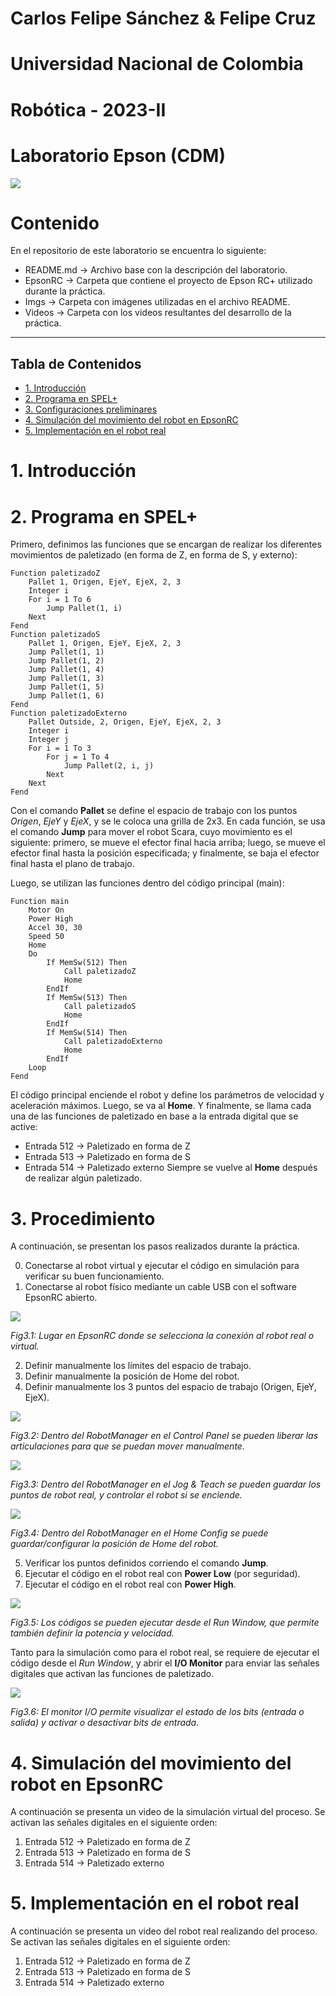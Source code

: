 # Carlos Felipe Sánchez & Felipe Cruz
# Universidad Nacional de Colombia
# Robótica - 2023-II
# Laboratorio Epson (CDM)
![](./Imgs/ESCUDO.png)

# Contenido
En el repositorio de este laboratorio se encuentra lo siguiente:
- README.md -> Archivo base con la descripción del laboratorio.
- EpsonRC -> Carpeta que contiene el proyecto de Epson RC+ utilizado durante la práctica.
- Imgs -> Carpeta con imágenes utilizadas en el archivo README.
- Videos -> Carpeta con los videos resultantes del desarrollo de la práctica.

---
Tabla de Contenidos
---

- [1. Introducción](#1-introducción)
- [2. Programa en SPEL+](#2-programa-en-spel+)
- [3. Configuraciones preliminares](#3-configuraciones-preliminares)
- [4. Simulación del movimiento del robot en EpsonRC](#4-simulación-del-movimiento-del-robot-en-epsonrc)
- [5. Implementación en el robot real](#5-implementación-en-el-robot-real)

# 1. Introducción

# 2. Programa en SPEL+
Primero, definimos las funciones que se encargan de realizar los diferentes movimientos de paletizado (en forma de Z, en forma de S, y externo):
```
Function paletizadoZ
	Pallet 1, Origen, EjeY, EjeX, 2, 3
	Integer i
	For i = 1 To 6
		Jump Pallet(1, i)
	Next
Fend
Function paletizadoS
	Pallet 1, Origen, EjeY, EjeX, 2, 3
	Jump Pallet(1, 1)
	Jump Pallet(1, 2)
	Jump Pallet(1, 4)
	Jump Pallet(1, 3)
	Jump Pallet(1, 5)
	Jump Pallet(1, 6)
Fend
Function paletizadoExterno
	Pallet Outside, 2, Origen, EjeY, EjeX, 2, 3
	Integer i
	Integer j
	For i = 1 To 3
		For j = 1 To 4
			Jump Pallet(2, i, j)
		Next
	Next
Fend
```
Con el comando **Pallet** se define el espacio de trabajo con los puntos *Origen*, *EjeY* y *EjeX*, y se le coloca una grilla de 2x3. En cada función, se usa el comando **Jump** para mover el robot Scara, cuyo movimiento es el siguiente: primero, se mueve el efector final hacia arriba; luego, se mueve el efector final hasta la posición especificada; y finalmente, se baja el efector final hasta el plano de trabajo.

Luego, se utilizan las funciones dentro del código principal (main):
```
Function main
	Motor On
	Power High
	Accel 30, 30
	Speed 50
	Home
	Do
		If MemSw(512) Then
			Call paletizadoZ
			Home
		EndIf
		If MemSw(513) Then
			Call paletizadoS
			Home
		EndIf
		If MemSw(514) Then
			Call paletizadoExterno
			Home
		EndIf
	Loop
Fend
```
El código principal enciende el robot y define los parámetros de velocidad y aceleración máximos. Luego, se va al **Home**. Y finalmente, se llama cada una de las funciones de paletizado en base a la entrada digital que se active:
- Entrada 512 -> Paletizado en forma de Z
- Entrada 513 -> Paletizado en forma de S
- Entrada 514 -> Paletizado externo
Siempre se vuelve al **Home** después de realizar algún paletizado.

# 3. Procedimiento
A continuación, se presentan los pasos realizados durante la práctica.

0. Conectarse al robot virtual y ejecutar el código en simulación para verificar su buen funcionamiento.
1. Conectarse al robot físico mediante un cable USB con el software EpsonRC abierto.

![](./Imgs/Connection.jpg)

*Fig3.1: Lugar en EpsonRC donde se selecciona la conexión al robot real o virtual.*

2. Definir manualmente los límites del espacio de trabajo.
3. Definir manualmente la posición de Home del robot.
4. Definir manualmente los 3 puntos del espacio de trabajo (Origen, EjeY, EjeX).

![](./Imgs/ControlPanel.jpg)

*Fig3.2: Dentro del RobotManager en el Control Panel se pueden liberar las articulaciones para que se puedan mover manualmente.*

![](./Imgs/JogTeach.jpg)

*Fig3.3: Dentro del RobotManager en el Jog & Teach se pueden guardar los puntos de robot real, y controlar el robot si se enciende.*

![](./Imgs/Home.jpg)

*Fig3.4: Dentro del RobotManager en el Home Config se puede guardar/configurar la posición de Home del robot.*

5. Verificar los puntos definidos corriendo el comando **Jump**.
6. Ejecutar el código en el robot real con **Power Low** (por seguridad).
7. Ejecutar el código en el robot real con **Power High**.

![](./Imgs/Run.jpg)

*Fig3.5: Los códigos se pueden ejecutar desde el Run Window, que permite también definir la potencia y velocidad.*

Tanto para la simulación como para el robot real, se requiere de ejecutar el código desde el *Run Window*, y abrir el **I/O Monitor** para enviar las señales digitales que activan las funciones de paletizado.

![](./Imgs/IO.jpg)

*Fig3.6: El monitor I/O permite visualizar el estado de los bits (entrada o salida) y activar o desactivar bits de entrada.*

# 4. Simulación del movimiento del robot en EpsonRC
A continuación se presenta un video de la simulación virtual del proceso. Se activan las señales digitales en el siguiente orden:
1. Entrada 512 -> Paletizado en forma de Z
2. Entrada 513 -> Paletizado en forma de S
3. Entrada 514 -> Paletizado externo

# 5. Implementación en el robot real
A continuación se presenta un video del robot real realizando del proceso. Se activan las señales digitales en el siguiente orden:
1. Entrada 512 -> Paletizado en forma de Z
2. Entrada 513 -> Paletizado en forma de S
3. Entrada 514 -> Paletizado externo

